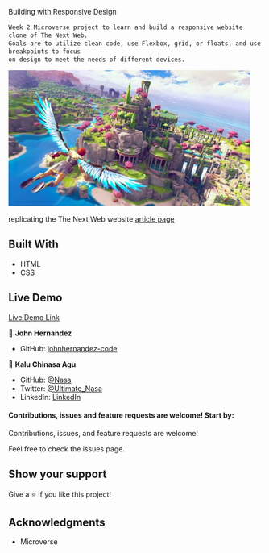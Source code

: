 Building with Responsive Design

    Week 2 Microverse project to learn and build a responsive website clone of The Next Web.
    Goals are to utilize clean code, use Flexbox, grid, or floats, and use breakpoints to focus
    on design to meet the needs of different devices. 



![screenshot](/images/ifr.jpeg)

replicating the The Next Web website [article page](https://thenextweb.com/)

## Built With

   - HTML
   - CSS

## Live Demo

[Live Demo Link](https://johnhernandez-code.github.io/tnw-responsive-web/)

👤 **John Hernandez**

- GitHub: [johnhernandez-code](https://github.com/johnhernandez-code)

👤 **Kalu Chinasa Agu**

- GitHub: [@Nasa](https://github.com/Nasa28)
- Twitter: [@Ultimate_Nasa](https://twitter.com/Ultimate_Nasa)
- LinkedIn: [LinkedIn](https://www.linkedin.com/in/kalu-chinasa-agu-a15080103/)

#### Contributions, issues and feature requests are welcome! Start by:

Contributions, issues, and feature requests are welcome!

Feel free to check the issues page.

## Show your support

Give a ⭐️ if you like this project!
## Acknowledgments

- Microverse